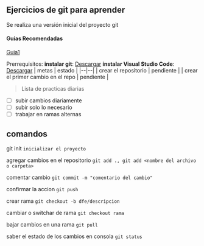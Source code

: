 ## Ejercicios de git para aprender

Se realiza una versión inicial del proyecto git
#### Guias Recomendadas
[Guia1](https://www.atlassian.com/es/git/tutorials/setting-up-a-repository)

Prerrequisitos:
**instalar git**: [Descargar](https://git-scm.com/downloads)
**instalar Visual Studio Code**: [Descargar](https://code.visualstudio.com/download)
| metas | estado  |
|--|--|
| crear el repositorio | pendiente |
| crear el primer cambio en el repo | pendiente |

>  Lista de practicas diarias
 - [ ]  subir cambios diariamente
 - [ ] subir solo lo necesario
 - [ ] trabajar en ramas alternas

 ## comandos
 git init
 ```inicializar el proyecto```
 
agregar cambios en el repositorio
 ``` git add ., git add <nombre del archivo o carpeta> ```
 
 comentar cambio
 ``` git commit -m "comentario del cambio" ```
 
 confirmar la accion
 ``` git push ```
 
 crear rama
 ``` git checkout -b dfe/descripcion ```
 
 cambiar o switchar de rama
 ``` git checkout rama ```
 
 bajar cambios en una rama
 ``` git pull ```
 
 saber el estado de los cambios en consola
 ``` git status ```


